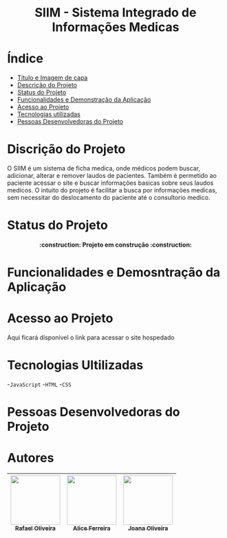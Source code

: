# <h1 align="center"> SIIM - Sistema Integrado de Informações Medicas </h1> 

# Índice 

* [Título e Imagem de capa](#Título-e-Imagem-de-capa)
* [Descrição do Projeto](#descrição-do-projeto)
* [Status do Projeto](#status-do-Projeto)
* [Funcionalidades e Demonstração da Aplicação](#funcionalidades-e-demonstração-da-aplicação)
* [Acesso ao Projeto](#acesso-ao-projeto)
* [Tecnologias utilizadas](#tecnologias-utilizadas)
* [Pessoas Desenvolvedoras do Projeto](#pessoas-desenvolvedoras)

# Discrição do Projeto
O SIIM é um sistema de ficha medica, onde médicos podem buscar, adicionar, alterar e remover laudos de pacientes.
Também é permetido ao paciente acessar o site e buscar informações basicas sobre seus laudos medicos.
O intuito do projeto é facilitar a busca por informações medicas, sem necessitar do deslocamento do paciente até o consultorio medico.

# Status do Projeto
<h4 align="center"> 
    :construction:  Projeto em construção  :construction:
</h4>

# Funcionalidades e Demosntração da Aplicação

# Acesso ao Projeto 
Aqui ficará disponivel o link para acessar o site hospedado 

# Tecnologias Ultilizadas 
-`JavaScript`
-`HTML`
-`CSS`

# Pessoas Desenvolvedoras do Projeto
# Autores

| [<img src="![WhatsApp Image 2023-05-21 at 11 41 37](https://github.com/rfreir3/SIIM/assets/123081912/ced5fc79-ef20-489e-9697-461cb751d739)" width=115><br><sub>Rafael Oliveira</sub>](https://github.com/rfreir3) |  [<img src="![WhatsApp Image 2023-05-21 at 11 36 58](https://github.com/rfreir3/SIIM/assets/123081912/1c683bd3-0322-479f-91d3-e53f39af4322)" width=115><br><sub>Alice Ferreira</sub>](https://github.com/Malicef) |  [<img src="" width=115><br><sub>Joana Oliveira</sub>](https://github.com/JoanaLOliveira) |
| :---: | :---: | :---: |


